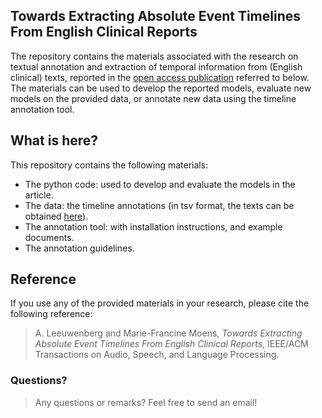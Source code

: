 ## Towards Extracting Absolute Event Timelines From English Clinical Reports
The repository contains the materials associated with the research on textual annotation and extraction of temporal information from (English clinical) texts, reported in the [open access publication](http://doi.org/10.1109/TASLP.2020.3027201) referred to below.
The materials can be used to develop the reported models, evaluate new models on the provided data, or annotate new data using the timeline annotation tool.

## What is here?
This repository contains the following materials:
- The python code: used to develop and evaluate the models in the article.
- The data: the timeline annotations (in tsv format, the texts can be obtained [here](https://portal.dbmi.hms.harvard.edu/projects/n2c2-nlp/)).
- The annotation tool: with installation instructions, and example documents.
- The annotation guidelines.

## Reference
If you use any of the provided materials in your research, please cite the following reference:
> A. Leeuwenberg and Marie-Francine Moens, *Towards Extracting Absolute Event Timelines From English Clinical Reports*, IEEE/ACM Transactions on Audio, Speech, and Language Processing.

### Questions?
> Any questions or remarks? Feel free to send an email!
